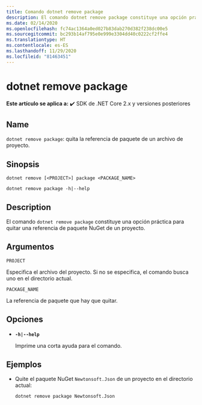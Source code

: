 ```yaml
---
title: Comando dotnet remove package
description: El comando dotnet remove package constituye una opción práctica para quitar la referencia de paquete NuGet de un proyecto.
ms.date: 02/14/2020
ms.openlocfilehash: fc74ac1364a0ed027b83dab270d382f238dc00e5
ms.sourcegitcommit: bc293b14af795e0e999e3304dd40c0222cf2ffe4
ms.translationtype: HT
ms.contentlocale: es-ES
ms.lasthandoff: 11/29/2020
ms.locfileid: "81463451"
---
```

# <a name="dotnet-remove-package"></a>dotnet remove package

**Este artículo se aplica a:** ✔️ SDK de .NET Core 2.x y versiones posteriores

## <a name="name"></a>Name

`dotnet remove package`: quita la referencia de paquete de un archivo de proyecto.

## <a name="synopsis"></a>Sinopsis

```dotnetcli
dotnet remove [<PROJECT>] package <PACKAGE_NAME>

dotnet remove package -h|--help
```

## <a name="description"></a>Description

El comando `dotnet remove package` constituye una opción práctica para quitar una referencia de paquete NuGet de un proyecto.

## <a name="arguments"></a>Argumentos

`PROJECT`

Especifica el archivo del proyecto. Si no se especifica, el comando busca uno en el directorio actual.

`PACKAGE_NAME`

La referencia de paquete que hay que quitar.

## <a name="options"></a>Opciones

- **`-h|--help`**

  Imprime una corta ayuda para el comando.

## <a name="examples"></a>Ejemplos

- Quite el paquete NuGet `Newtonsoft.Json` de un proyecto en el directorio actual:

  ```dotnetcli
  dotnet remove package Newtonsoft.Json
  ```
